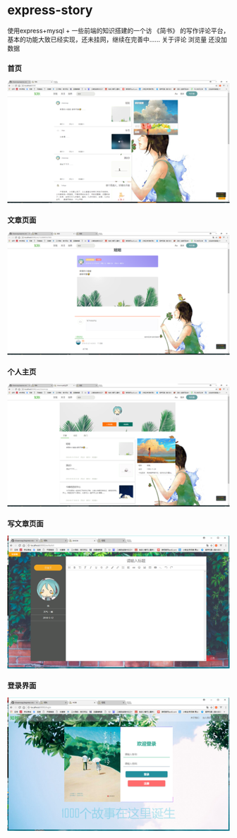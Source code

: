 # express-story
  使用express+mysql + 一些前端的知识搭建的一个访 《简书》 的写作评论平台，基本的功能大致已经实现，还未挂网，继续在完善中......
  关于评论 浏览量 还没加数据
  
### 首页

  ![首页](https://github.com/closeroop/express-story/blob/master/static/pic/indexme.png)
### 文章页面

  ![文章页面](https://github.com/closeroop/express-story/blob/master/static/pic/artpage.png)
### 个人主页

  ![个人主页](https://github.com/closeroop/express-story/blob/master/static/pic/userindext.png)
### 写文章页面

  ![写文章页面](https://github.com/closeroop/express-story/blob/master/static/pic/write_page.png)
### 登录界面

  ![登录界面](https://github.com/closeroop/express-story/blob/master/static/pic/login-page.png)
